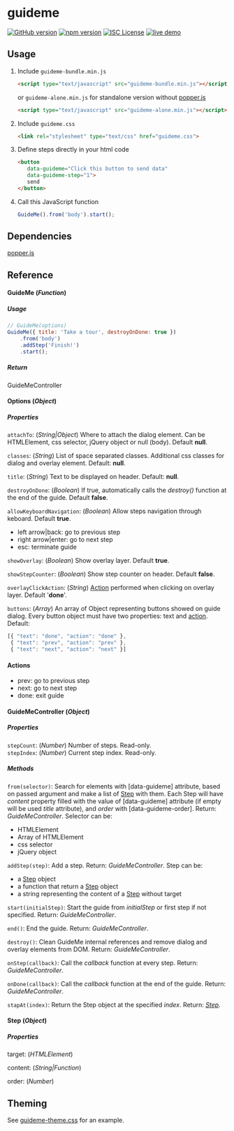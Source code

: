 # guideme

[![GitHub version](https://badge.fury.io/gh/narsenico%2Fguideme.svg)](https://badge.fury.io/gh/narsenico%2Fguideme) [![npm version](https://badge.fury.io/js/guideme.svg)](https://badge.fury.io/js/guideme) [![ISC License](https://img.shields.io/badge/license-ISC-blue.svg)](LICENSE.md) [![live demo](https://img.shields.io/badge/demo-codepen-yellow.svg)](https://codepen.io/narsenico/pen/EvbXKB)

## Usage
1. Include `guideme-bundle.min.js`
    ```html
    <script type="text/javascript" src="guideme-bundle.min.js"></script>
    ```
    or `guideme-alone.min.js` for standalone version without [popper.js](https://github.com/FezVrasta/popper.js)
    ```html
    <script type="text/javascript" src="guideme-alone.min.js"></script>
    ```
2. Include `guideme.css`
    ```html
    <link rel="stylesheet" type="text/css" href="guideme.css">
    ```
3. Define steps directly in your html code
     ```html
     <button 
        data-guideme="Click this button to send data" 
        data-guideme-step="1">
        send
    </button>
     ```
4. Call this JavaScript function
    ```js
    GuideMe().from('body').start();
    ```
## Dependencies
[popper.js](https://github.com/FezVrasta/popper.js)

## Reference

#### GuideMe (*Function*)
##### Usage
```js
// GuideMe(options)
GuideMe({ title: 'Take a tour', destroyOnDone: true })
    .from('body')
    .addStep('Finish!')
    .start();
```
##### Return
GuideMeController

#### Options (*Object*)
##### Properties
`attachTo`: (*String|Object*) Where to attach the dialog element. Can be HTMLElement, css selector, jQuery object or null (body). Default **null**.

`classes`: (*String*) List of space separated classes. Additional css classes for dialog and overlay element. Default: **null**.

`title`: (*String*) Text to be displayed on header. Default: **null**.

`destroyOnDone`: (*Boolean*) If true, automatically calls the *destroy()* function at the end of the guide. Default **false**.

`allowKeyboardNavigation`: (*Boolean*) Allow steps navigation through keboard. Default **true**.
- left arrow|back: go to previous step
- right arrow|enter: go to next step
- esc: terminate guide

`showOverlay`: (*Boolean*) Show overlay layer. Default **true**.

`showStepCounter`: (*Boolean*) Show step counter on header. Default **false**.

`overlayClickAction`: (*String*) [Action](#actions) performed when clicking on overlay layer. Default '**done**'.

`buttons`: (*Array*) An array of Object representing buttons showed on guide dialog. Every button object must have two properties: text and [action](#actions).
Default:
```js
[{ "text": "done", "action": "done" },
 { "text": "prev", "action": "prev" },
 { "text": "next", "action": "next" }]
```

#### Actions
- prev: go to previous step  
- next: go to next step
- done: exit guide

#### GuideMeController (*Object*)
##### Properties
`stepCount`: (*Number*) Number of steps. Read-only.  
`stepIndex`: (*Number*) Current step index. Read-only.

##### Methods
`from(selector)`: Search for elements with [data-guideme] attribute, based on passed argument and make a list of [Step](#Step) with them. Each Step will have *content* property filled with the value of [data-guideme] attribute (if empty will be used *title* attribute), and *order* with [data-guideme-order]. Return: *GuideMeController*.
Selector can be:
- HTMLElement
- Array of HTMLElement
- css selector
- jQuery object

`addStep(step)`: Add a step. Return: *GuideMeController*.
Step can be:
- a [Step](#Step) object
- a function that return a [Step](#Step) object
- a string representing the content of a [Step](#Step) without target

`start(initialStep)`: Start the guide from *initialStep* or first step if not specified. Return: *GuideMeController*.

`end()`: End the guide. Return: *GuideMeController*.

`destroy()`: Clean GuideMe internal references and remove dialog and overlay elements from DOM. Return: *GuideMeController*.

`onStep(callback)`: Call the *callback* function at every step. Return: *GuideMeController*.

`onDone(callback)`: Call the *callback* function at the end of the guide. Return: *GuideMeController*.

`stapAt(index)`: Return the Step object at the specified *index*. Return: *[Step](#Step)*.

#### Step (*Object*)
##### Properties
target: (*HTMLElement*)

content: (*String|Function*)

order: (*Number*)

## Theming
See [guideme-theme.css](src/guideme-theme.css) for an example.